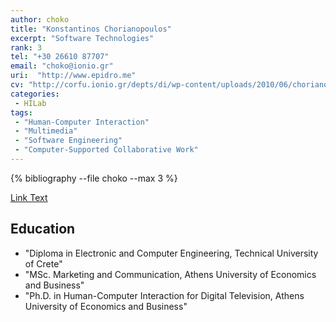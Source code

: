 ```yaml
---
author: choko
title: "Konstantinos Chorianopoulos"
excerpt: "Software Technologies"
rank: 3
tel: "+30 26610 87707"
email: "choko@ionio.gr"
uri:  "http://www.epidro.me"
cv: "http://corfu.ionio.gr/depts/di/wp-content/uploads/2010/06/chorianopoulos_cv_gr_2011.pdf"
categories:
 - HILab
tags:
 - "Human-Computer Interaction"
 - "Multimedia"
 - "Software Engineering"
 - "Computer-Supported Collaborative Work"
---
```


{% bibliography --file choko --max 3 %}

<a href="http://localhost:4000/scholardi/scholars0/choko/" class="btn btn--primary">Link Text</a>

## Education

  - "Diploma in Electronic and Computer Engineering, Technical University of Crete"
  - "MSc. Marketing and Communication, Athens University of Economics and Business"
  - "Ph.D. in Human-Computer Interaction for Digital Television, Athens University of Economics and Business"
